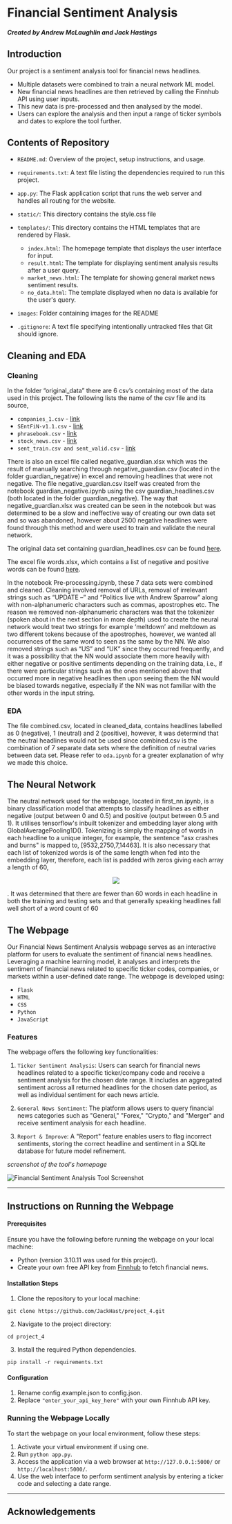 # Financial Sentiment Analysis 

#### *Created by Andrew McLaughlin and Jack Hastings*

## Introduction 
Our project is a sentiment analysis tool for financial news headlines. 
 - Multiple datasets were combined to train a neural network ML model.
 - New financial news headlines are then retrieved by calling the Finnhub API using user inputs. 
 - This new data is pre-processed and then analysed by the model.
 - Users can explore the analysis and then input a range of ticker symbols and dates to explore the tool further.

## Contents of Repository
 - `README.md`: Overview of the project, setup instructions, and usage.

 - `requirements.txt`: A text file listing the dependencies required to run this project.
 - `app.py`: The Flask application script that runs the web server and handles all routing for the website.
 
  - `static/`: This directory contains the style.css file 

- `templates/`: This directory contains the HTML templates that are rendered by Flask.
  - `index.html`: The homepage template that displays the user interface for input.
  - `result.html`: The template for displaying sentiment analysis results after a user query.
  - `market_news.html`: The template for showing general market news sentiment results.
  - `no_data.html`: The template displayed when no data is available for the user's query.
- `images`: Folder containing images for the README 
- `.gitignore`: A text file specifying intentionally untracked files that Git should ignore.


## Cleaning and EDA

### Cleaning

In the folder “original_data” there are 6 csv’s containing most of the data used in this project. The following lists the name of the csv file and its source,

-	`companies_1.csv` - [link](https://www.kaggle.com/datasets/sbhatti/financial-sentiment-analysis/data) 
-	`SEntFiN-v1.1.csv` - [link](https://www.kaggle.com/datasets/ankurzing/aspect-based-sentiment-analysis-for-financial-news) 
-	`phrasebook.csv` - [link](https://huggingface.co/datasets/financial_phrasebank) 
-	`stock_news.csv` - [link](https://www.kaggle.com/datasets/johoetter/labeled-stock-news-headlines) 
-	`sent_train.csv and sent_valid.csv` - [link](https://huggingface.co/datasets/zeroshot/twitter-financial-news-sentiment/viewer/default/train) 

There is also an excel file called negative_guardian.xlsx which was the result of manually searching through negative_guardian.csv (located in the folder guardian_negative) in excel and removing headlines that were not negative. The file negative_guardian.csv itself was created from the notebook guardian_negative.ipynb using the csv guardian_headlines.csv (both located in the folder guardian_negative). The way that negative_guardian.xlsx was created can be seen in the notebook but was determined to be a slow and ineffective way of creating our own data set and so was abandoned, however about 2500 negative headlines were found through this method and were used to train and validate the neural network. 

The original data set containing guardian_headlines.csv can be found [here](https://www.kaggle.com/datasets/notlucasp/financial-news-headlines).

The excel file words.xlsx, which contains a list of negative and positive words can be found [here](https://www.cs.uic.edu/~liub/FBS/sentiment-analysis.html).

In the notebook Pre-processing.ipynb, these 7 data sets were combined and cleaned. Cleaning involved removal of URLs, removal of irrelevant strings such as “UPDATE –” and “Politics live with Andrew Sparrow” along with non-alphanumeric characters such as commas, apostrophes etc. The reason we removed non-alphanumeric characters was that the tokenizer (spoken about in the next section in more depth) used to create the neural network would treat two strings for example ‘meltdown’ and meltdown as two different tokens because of the apostrophes, however, we wanted all occurrences of the same word to seen as the same by the NN. We also removed strings such as “US” and “UK” since they occurred frequently, and it was a possibility that the NN would associate them more heavily with either negative or positive sentiments depending on the training data, i.e., if there were particular strings such as the ones mentioned above that occurred more in negative headlines then upon seeing them the NN would be biased towards negative, especially if the NN was not familiar with the other words in the input string. 

### EDA

The file combined.csv, located in cleaned_data, contains headlines labelled as 0 (negative), 1 (neutral) and 2 (positive), however, it was determind that the neutral headlines would not be used since combined.csv is the combination of 7 separate data sets where the definition of neutral varies between data set. Please refer to `eda.ipynb` for a greater explanation of why we made this choice. 

## The Neural Network

The neutral network used for the webpage, located in first_nn.ipynb, is a binary classification model that attempts to classify headlines as either negative (output between 0 and 0.5) and positive (output between 0.5 and 1). It utilises tensorflow's inbuilt tokenizer and embedding layer along with GlobalAveragePooling1D(). Tokenizing is simply the mapping of words in each headline to a unique integer, for example, the sentence "asx crashes and burns" is mapped to, [9532,2750,7,14463]. It is also necessary that each list of tokenized words is of the same length when fed into the embedding layer, therefore, each list is padded with zeros giving each array a length of 60,

<p align="center"><img src="images/NN_4.png" /></p> 



. It was determined that there are fewer than 60 words in each headline in both the training and testing sets and that generally speaking headlines fall well short of a word count of 60


## The Webpage

Our Financial News Sentiment Analysis webpage serves as an interactive platform for users to evaluate the sentiment of financial news headlines. Leveraging a machine learning model, it analyses and interprets the sentiment of financial news related to specific ticker codes, companies, or markets within a user-defined date range. The webpage is developed using:

- `Flask`
- `HTML`
- `CSS`
- `Python`
- `JavaScript`

### Features

The webpage offers the following key functionalities:

1. `Ticker Sentiment Analysis`: Users can search for financial news headlines related to a specific ticker/company code and receive a sentiment analysis for the chosen date range. It includes an aggregated sentiment across all returned headlines for the chosen date period, as well as individual sentiment for each news article. 

2. `General News Sentiment`: The platform allows users to query financial news categories such as "General," "Forex," "Crypto," and "Merger" and receive sentiment analysis for each headline.

3. `Report & Improve`: A "Report" feature enables users to flag incorrect sentiments, storing the correct headline and sentiment in a SQLite database for future model refinement.

*screenshot of the tool's homepage* 

![Financial Sentiment Analysis Tool Screenshot](https://github.com/JackHast/project_4/blob/main/images/webpage_screenshot.png)

---

## Instructions on Running the Webpage

#### Prerequisites

Ensure you have the following before running the webpage on your local machine:

- Python (version 3.10.11 was used for this project).
- Create your own free API key from [Finnhub](https://finnhub.io/) to fetch financial news.

#### Installation Steps

1. Clone the repository to your local machine:

```
git clone https://github.com/JackHast/project_4.git
```

2. Navigate to the project directory:

```
cd project_4
```

3. Install the required Python dependencies.
```
pip install -r requirements.txt
```

#### Configuration

1. Rename config.example.json to config.json.
1. Replace `"enter_your_api_key_here"` with your own Finnhub API key.

### Running the Webpage Locally

To start the webpage on your local environment, follow these steps:

1. Activate your virtual environment if using one.
2. Run `python app.py`. 
3. Access the application via a web browser at `http://127.0.0.1:5000/` or `http://localhost:5000/`.
4. Use the web interface to perform sentiment analysis by entering a ticker code and selecting a date range.

---

## Acknowledgements 
